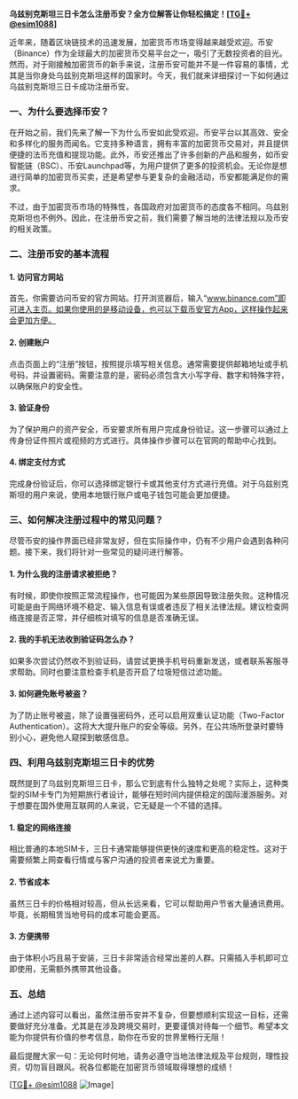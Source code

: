 **乌兹别克斯坦三日卡怎么注册币安？全方位解答让你轻松搞定！[[TG💪+ @esim1088](https://t.me/s/esim1088)]**

近年来，随着区块链技术的迅速发展，加密货币市场变得越来越受欢迎。币安（Binance）作为全球最大的加密货币交易平台之一，吸引了无数投资者的目光。然而，对于刚接触加密货币的新手来说，注册币安可能并不是一件容易的事情，尤其是当你身处乌兹别克斯坦这样的国家时。今天，我们就来详细探讨一下如何通过乌兹别克斯坦三日卡成功注册币安。

### 一、为什么要选择币安？

在开始之前，我们先来了解一下为什么币安如此受欢迎。币安平台以其高效、安全和多样化的服务而闻名。它支持多种语言，拥有丰富的加密货币交易对，并且提供便捷的法币充值和提现功能。此外，币安还推出了许多创新的产品和服务，如币安智能链（BSC）、币安Launchpad等，为用户提供了更多的投资机会。无论你是想进行简单的加密货币买卖，还是希望参与更复杂的金融活动，币安都能满足你的需求。

不过，由于加密货币市场的特殊性，各国政府对加密货币的态度各不相同。乌兹别克斯坦也不例外。因此，在注册币安之前，我们需要了解当地的法律法规以及币安的相关政策。

### 二、注册币安的基本流程

#### 1. 访问官方网站

首先，你需要访问币安的官方网站。打开浏览器后，输入“www.binance.com”即可进入主页。如果你使用的是移动设备，也可以下载币安官方App，这样操作起来会更加方便。

#### 2. 创建账户

点击页面上的“注册”按钮，按照提示填写相关信息。通常需要提供邮箱地址或手机号码，并设置密码。需要注意的是，密码必须包含大小写字母、数字和特殊字符，以确保账户的安全性。

#### 3. 验证身份

为了保护用户的资产安全，币安要求所有用户完成身份验证。这一步骤可以通过上传身份证件照片或视频的方式进行。具体操作步骤可以在官网的帮助中心找到。

#### 4. 绑定支付方式

完成身份验证后，你可以选择绑定银行卡或其他支付方式进行充值。对于乌兹别克斯坦的用户来说，使用本地银行账户或电子钱包可能会更加便捷。

### 三、如何解决注册过程中的常见问题？

尽管币安的操作界面已经非常友好，但在实际操作中，仍有不少用户会遇到各种问题。接下来，我们将针对一些常见的疑问进行解答。

#### 1. 为什么我的注册请求被拒绝？

有时候，即使你按照正常流程操作，也可能因为某些原因导致注册失败。这种情况可能是由于网络环境不稳定、输入信息有误或者违反了相关法律法规。建议检查网络连接是否正常，并仔细核对填写的信息是否准确无误。

#### 2. 我的手机无法收到验证码怎么办？

如果多次尝试仍然收不到验证码，请尝试更换手机号码重新发送，或者联系客服寻求帮助。同时也要注意检查手机是否开启了垃圾短信过滤功能。

#### 3. 如何避免账号被盗？

为了防止账号被盗，除了设置强密码外，还可以启用双重认证功能（Two-Factor Authentication）。这将大大提升账户的安全等级。另外，在公共场所登录时要特别小心，避免他人窥探到敏感信息。

### 四、利用乌兹别克斯坦三日卡的优势

既然提到了乌兹别克斯坦三日卡，那么它到底有什么独特之处呢？实际上，这种类型的SIM卡专门为短期旅行者设计，能够在短时间内提供稳定的国际漫游服务。对于想要在国外使用互联网的人来说，它无疑是一个不错的选择。

#### 1. 稳定的网络连接

相比普通的本地SIM卡，三日卡通常能够提供更快的速度和更高的稳定性。这对于需要频繁上网查看行情或与客户沟通的投资者来说尤为重要。

#### 2. 节省成本

虽然三日卡的价格相对较高，但从长远来看，它可以帮助用户节省大量通讯费用。毕竟，长期租赁当地号码的成本可能会更高。

#### 3. 方便携带

由于体积小巧且易于安装，三日卡非常适合经常出差的人群。只需插入手机即可立即使用，无需额外携带其他设备。

### 五、总结

通过上述内容可以看出，虽然注册币安并不复杂，但要想顺利实现这一目标，还需要做好充分准备。尤其是在涉及跨境交易时，更要谨慎对待每一个细节。希望本文能为你提供有价值的参考信息，助你在币安的世界里畅行无阻！

最后提醒大家一句：无论何时何地，请务必遵守当地法律法规及平台规则，理性投资，切勿盲目跟风。祝各位都能在加密货币领域取得理想的成绩！

[[TG💪+ @esim1088](https://t.me/s/esim1088) ![Image](https://i.postimg.cc/4NQfJmqS/Snipaste-2025-05-13-00-14-12.png)]